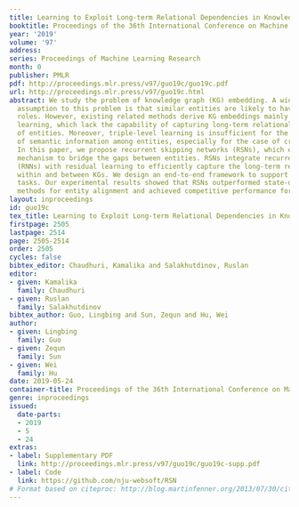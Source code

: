 ```yaml
---
title: Learning to Exploit Long-term Relational Dependencies in Knowledge Graphs
booktitle: Proceedings of the 36th International Conference on Machine Learning
year: '2019'
volume: '97'
address: 
series: Proceedings of Machine Learning Research
month: 0
publisher: PMLR
pdf: http://proceedings.mlr.press/v97/guo19c/guo19c.pdf
url: http://proceedings.mlr.press/v97/guo19c.html
abstract: We study the problem of knowledge graph (KG) embedding. A widely-established
  assumption to this problem is that similar entities are likely to have similar relational
  roles. However, existing related methods derive KG embeddings mainly based on triple-level
  learning, which lack the capability of capturing long-term relational dependencies
  of entities. Moreover, triple-level learning is insufficient for the propagation
  of semantic information among entities, especially for the case of cross-KG embedding.
  In this paper, we propose recurrent skipping networks (RSNs), which employ a skipping
  mechanism to bridge the gaps between entities. RSNs integrate recurrent neural networks
  (RNNs) with residual learning to efficiently capture the long-term relational dependencies
  within and between KGs. We design an end-to-end framework to support RSNs on different
  tasks. Our experimental results showed that RSNs outperformed state-of-the-art embedding-based
  methods for entity alignment and achieved competitive performance for KG completion.
layout: inproceedings
id: guo19c
tex_title: Learning to Exploit Long-term Relational Dependencies in Knowledge Graphs
firstpage: 2505
lastpage: 2514
page: 2505-2514
order: 2505
cycles: false
bibtex_editor: Chaudhuri, Kamalika and Salakhutdinov, Ruslan
editor:
- given: Kamalika
  family: Chaudhuri
- given: Ruslan
  family: Salakhutdinov
bibtex_author: Guo, Lingbing and Sun, Zequn and Hu, Wei
author:
- given: Lingbing
  family: Guo
- given: Zequn
  family: Sun
- given: Wei
  family: Hu
date: 2019-05-24
container-title: Proceedings of the 36th International Conference on Machine Learning
genre: inproceedings
issued:
  date-parts:
  - 2019
  - 5
  - 24
extras:
- label: Supplementary PDF
  link: http://proceedings.mlr.press/v97/guo19c/guo19c-supp.pdf
- label: Code
  link: https://github.com/nju-websoft/RSN
# Format based on citeproc: http://blog.martinfenner.org/2013/07/30/citeproc-yaml-for-bibliographies/
---
```

